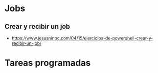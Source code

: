 # Jobs

## Crear y recibir un job

* https://www.jesusninoc.com/04/15/ejercicios-de-powershell-crear-y-recibir-un-job/

# Tareas programadas
